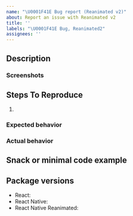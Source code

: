 ```yaml
---
name: "\U0001F41E Bug report (Reanimated v2)"
about: Report an issue with Reanimated v2
title: ''
labels: "\U0001F41E Bug, Reanimated2"
assignees: ''
---
```


## Description

<!--
Tell us what's happening here.
-->

### Screenshots

## Steps To Reproduce

1.

### Expected behavior

### Actual behavior

## Snack or minimal code example

<!--
Please provide a minimal code example that reproduces the problem.
Here are some tips for providing a minimal example: [https://stackoverflow.com/help/mcve](https://stackoverflow.com/help/mcve).
-->

## Package versions

<!--
Fill in your Reanimated and React Native versions below.

List other libraries if relevant.
-->

- React:
- React Native:
- React Native Reanimated:
